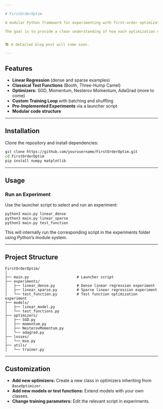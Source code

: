 ```yaml
---

# FirstOrderOptim

A modular Python framework for experimenting with first-order optimization algorithms on models and test functions. This project is designed for educational purposes. It only relies on [`numpy`](https://numpy.org/) for computation and [`matplotlib`](https://matplotlib.org/) for visualization. 

The goal is to provide a clear understanding of how each optimization method works, with clean, readable code.


📚 A detailed blog post will come soon.

---
```


## Features

- **Linear Regression** (dense and sparse examples)
- **Classical Test Functions** (Booth, Three-Hump Camel)
- **Optimizers:** SGD, Momentum, Nesterov Momentum, AdaGrad (more to come)
- **Custom Training Loop** with batching and shuffling
- **Pre-Implemented Experiments** via a launcher script
- **Modular code structure**

---

## Installation

Clone the repository and install dependencies:

```bash
git clone https://github.com/yourusername/FirstOrderOptim.git
cd FirstOrderOptim
pip install numpy matplotlib
```

---

## Usage

### Run an Experiment

Use the launcher script to select and run an experiment:

```bash
python3 main.py linear_dense
python3 main.py linear_sparse
python3 main.py test_function
```

This will internally run the corresponding script in the experiments folder using Python’s module system.

---

## Project Structure

```
FirstOrderOptim/
│
├── main.py                      # Launcher script
├── experiments/
│   ├── linear_dense.py          # Dense linear regression experiment
│   ├── linear_sparse.py         # Sparse linear regression experiment
│   └── test_function.py         # Test function optimization experiment
├── models/
│   ├── linear_model.py
│   └── test_functions.py
├── optimizers/
│   ├── SGD.py
│   ├── momentum.py
│   ├── NesterovMomentum.py
│   └── adagrad.py
├── losses/
│   └── mse.py
├── utils/
│   └── trainer.py
```

---

## Customization

- **Add new optimizers:** Create a new class in optimizers inheriting from `BaseOptimizer`.
- **Add new models or test functions:** Extend models with your own classes.
- **Change training parameters:** Edit the relevant script in experiments.
